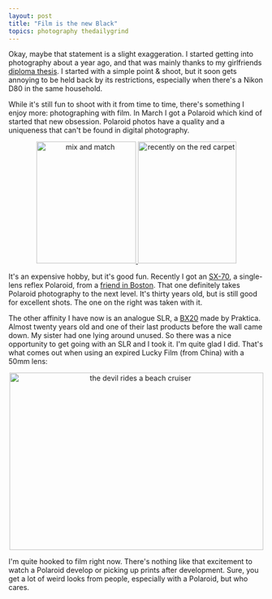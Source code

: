```yaml
---
layout: post
title: "Film is the new Black"
topics: photography thedailygrind
---
```

Okay, maybe that statement is a slight exaggeration. I started getting into photography about a year ago, and that was mainly thanks to my girlfriends [diploma thesis](http://www.glimpsemagazine.net). I started with a simple point & shoot, but it soon gets annoying to be held back by its restrictions, especially when there's a Nikon D80 in the same household.

While it's still fun to shoot with it from time to time, there's something I enjoy more: photographing with film. In March I got a Polaroid which kind of started that new obsession. Polaroid photos have a quality and a uniqueness that can't be found in digital photography.

<div style="text-align:center;"><a href="http://www.flickr.com/photos/88467464@N00/1101347987" title="View 'mix and match' on Flickr.com"><img src="http://farm2.static.flickr.com/1308/1101347987_3c3cf78500_m.jpg" alt="mix and match" border="0" width="196" height="240" /> </a><a href="http://www.flickr.com/photos/88467464@N00/1063292025" title="View 'recently on the red carpet' on Flickr.com"><img src="http://farm2.static.flickr.com/1371/1063292025_750f974666_m.jpg" alt="recently on the red carpet" border="0" width="194" height="240" /></a></div>

It's an expensive hobby, but it's good fun. Recently I got an [SX-70](http://en.wikipedia.org/wiki/SX-70), a single-lens reflex Polaroid, from a [friend in Boston](http://abstracttheday.blogspot.com/). That one definitely takes Polaroid photography to the next level. It's thirty years old, but is still good for excellent shots. The one on the right was taken with it.

The other affinity I have now is an analogue SLR, a [BX20](http://www.praktica-users.com/cams/bsecond/bx20.html) made by Praktica. Almost twenty years old and one of their last products before the wall came down. My sister had one lying around unused. So there was a nice opportunity to get going with an SLR and I took it. I'm quite glad I did. That's what comes out when using an expired Lucky Film (from China) with a 50mm lens:  

<div style="text-align:center;"><a href="http://www.flickr.com/photos/88467464@N00/1323728062" title="View 'the devil rides a beach cruiser' on Flickr.com"><img src="http://farm2.static.flickr.com/1149/1323728062_5edcd4a4da.jpg" alt="the devil rides a beach cruiser" border="0" width="500" height="349" /></a></div>

I'm quite hooked to film right now. There's nothing like that excitement to watch a Polaroid develop or picking up prints after development. Sure, you get a lot of weird looks from people, especially with a Polaroid, but who cares.